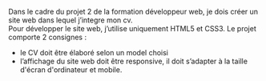 Dans le cadre du projet 2 de la formation développeur web, je dois  créer un site web dans lequel j’integre mon cv.  
Pour développer le site web, j’utilise uniquement HTML5 et CSS3.
Le projet comporte 2 consignes :
-	le CV  doit être élaboré selon un model choisi
-	l’affichage du site web doit être responsive, il doit s’adapter à la taille d'écran d'ordinateur et mobile.


